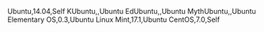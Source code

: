 Ubuntu,14.04,Self
KUbuntu,,Ubuntu
EdUbuntu,,Ubuntu
MythUbuntu,,Ubuntu
Elementary OS,0.3,Ubuntu
Linux Mint,17.1,Ubuntu
CentOS,7.0,Self